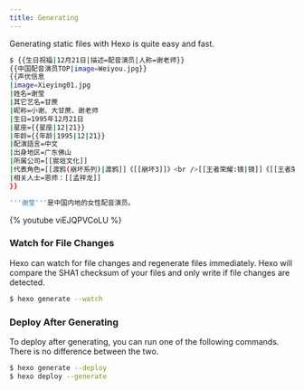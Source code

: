 ```yaml
---
title: Generating
---
```

Generating static files with Hexo is quite easy and fast.

``` bash
$ {{生日祝福|12月21日|描述=配音演员|人称=谢老师}}
{{中国配音演员TOP|image=Weiyou.jpg}}
{{声优信息
|image=Xieying01.jpg
|姓名=谢莹
|其它艺名=甘蔗
|昵称=小谢、大甘蔗、谢老师
|生日=1995年12月21日
|星座={{星座|12|21}}
|年龄={{年龄|1995|12|21}}
|配演語言=中文
|出身地区=广东佛山
|所属公司=[[宸垣文化]]
|代表角色=[[渡鸦(崩坏系列)|渡鸦]]《[[崩坏3]]》<br />[[王者荣耀:镜|镜]]《[[王者荣耀]]》<br />[[厄斐琉斯|拉露恩]]《[[英雄联盟]]》<br />[[刻晴]]《[[原神]]》
|相关人士=恩师：[[孟祥龙]]
}}

'''谢莹'''是中国内地的女性配音演员。
```

{% youtube viEJQPVCoLU %}

### Watch for File Changes

Hexo can watch for file changes and regenerate files immediately. Hexo will compare the SHA1 checksum of your files and only write if file changes are detected.

``` bash
$ hexo generate --watch
```

### Deploy After Generating

To deploy after generating, you can run one of the following commands. There is no difference between the two.

``` bash
$ hexo generate --deploy
$ hexo deploy --generate
```
